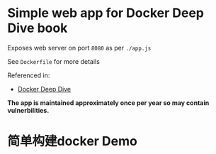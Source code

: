 # Simple web app for  Docker Deep Dive book

Exposes web server on port `8080` as per `./app.js`

See `Dockerfile` for more details

Referenced in:
- [Docker Deep Dive][1] 

**The app is maintained approximately once per year so may contain vulnerbilities.**


[1]:	https://www.amazon.com/Docker-Deep-Dive-Nigel-Poulton/dp/1521822808/ref=tmm_pap_swatch_0?_encoding=UTF8&qid=&sr=

# 简单构建docker Demo